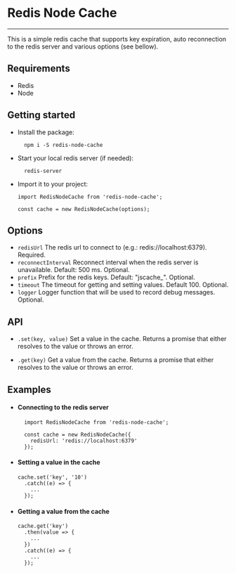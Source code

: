 # Redis Node Cache

***

This is a simple redis cache that supports key expiration, auto reconnection to the redis server and various options (see bellow).

## Requirements

- Redis
- Node

## Getting started

- Install the package:  

  ```
    npm i -S redis-node-cache
  ```

- Start your local redis server (if needed):

  ```
    redis-server
  ```

- Import it to your project:

  ```
  import RedisNodeCache from 'redis-node-cache';

  const cache = new RedisNodeCache(options);
  ```

## Options

- `redisUrl` The redis url to connect to (e.g.: redis://localhost:6379). Required.
- `reconnectInterval` Reconnect interval when the redis server is unavailable. Default: 500 ms. Optional.
- `prefix` Prefix for the redis keys. Default: "jscache_". Optional.
- `timeout` The timeout for getting and setting values. Default 100. Optional.
- `logger` Logger function that will be used to record debug messages. Optional.

## API

- `.set(key, value)` Set a value in the cache. Returns a promise that either resolves to the value or throws an error.

- `.get(key)` Get a value from the cache. Returns a promise that either resolves to the value or throws an error.

## Examples

- #### Connecting to the redis server

  ```
    import RedisNodeCache from 'redis-node-cache';

    const cache = new RedisNodeCache({
      redisUrl: 'redis://localhost:6379'
    });
  ```

- #### Setting a value in the cache

  ```
  cache.set('key', '10')
    .catch((e) => {
      ...
    });
  ```

- #### Getting a value from the cache

  ```
  cache.get('key')
    .then(value => {
      ...
    })
    .catch((e) => {
      ...
    });
  ```
